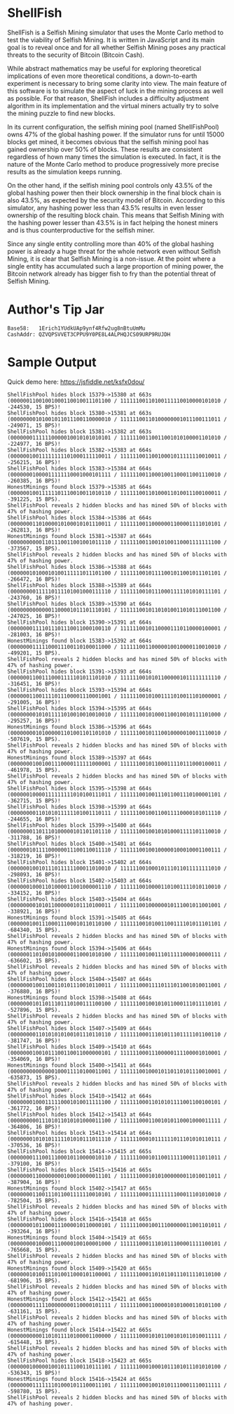 # ShellFish
ShellFish is a Selfish Mining simulator that uses the Monte Carlo method to test
the viability of Selfish Mining. It is written in JavaScript and its main goal
is to reveal once and for all whether Selfish Mining poses any practical threats
to the security of Bitcoin (Bitcoin Cash).

While abstract mathematics may be useful for exploring theoretical implications
of even more theoretical conditions, a down-to-earth experiment is necessary to
bring some clarity into view. The main feature of this software is to simulate
the aspect of luck in the mining process as well as possible. For that reason,
ShellFish includes a difficulty adjustment algorithm in its implementation and
the virtual miners actually try to solve the mining puzzle to find new blocks.

In its current configuration, the selfish mining pool (named ShellFishPool) owns
47% of the global hashing power. If the simulator runs for until 15000 blocks
get mined, it becomes obvious that the selfish mining pool has gained ownership
over 50% of blocks. These results are consistent regardless of hown many times
the simulation is executed. In fact, it is the nature of the Monte Carlo method
to produce progressively more precise results as the simulation keeps running.

On the other hand, if the selfish mining pool controls only 43.5% of the global
hashing power then their block ownership in the final block chain is also 43.5%,
as expected by the security model of Bitcoin. According to this simulator, any
hashing power less than 43.5% results in even lesser ownership of the resulting
block chain. This means that Selfish Mining with the hashing power lesser than
43.5% is in fact helping the honest miners and is thus counterproductive for the
selfish miner.

Since any single entity controlling more than 40% of the global hashing power is
already a huge threat for the whole network even without Selfish Mining, it is
clear that Selfish Mining is a non-issue. At the point where a single entity has
accumulated such a large proportion of mining power, the Bitcoin network already
has bigger fish to fry than the potential threat of Selfish Mining.


# Author's Tip Jar
```
Base58:   1Erich1YUdkUAp9ynf4Rfw2ug8nBtuUmMu
CashAddr: QZVQPSVVET3CPPU9Y0PE8L4ALPHQJCS09URP9RUJDH
```

# Sample Output
Quick demo here: https://jsfiddle.net/ksfx0dou/

```
ShellFishPool hides block 15379->15380 at 663s (00000011001001000110010011101100 / 11111100110100111110010000101010 / -244530, 15 BPS)!
ShellFishPool hides block 15380->15381 at 663s (00000000101001011011100110000010 / 11111100110100000001011100111011 / -249071, 15 BPS)!
ShellFishPool hides block 15381->15382 at 663s (00000001111110000010010101010101 / 11111100110011001010100001101010 / -224977, 16 BPS)!
ShellFishPool hides block 15382->15383 at 664s (00000010011111111101000111110011 / 11111100110010001011111110010011 / -256215, 16 BPS)!
ShellFishPool hides block 15383->15384 at 664s (00000001000011111110001000101111 / 11111100110001001100011001110010 / -260385, 16 BPS)!
HonestMinings found block 15379->15385 at 664s (00000010011111101110010011010110 / 11111100110100011010011100100011 / -391225, 15 BPS).
ShellFishPool reveals 2 hidden blocks and has mined 50% of blocks with 47% of hashing power.
ShellFishPool hides block 15384->15386 at 664s (00000001101000010100010101110011 / 11111100110000001100001111010101 / -262813, 16 BPS)!
HonestMinings found block 15381->15387 at 664s (00000000001101110011001001011110 / 11111100110010100110001111111100 / -373567, 15 BPS).
ShellFishPool reveals 2 hidden blocks and has mined 50% of blocks with 47% of hashing power.
ShellFishPool hides block 15386->15388 at 664s (00000010100010100111111011101100 / 11111100101111001011001011101101 / -266472, 16 BPS)!
ShellFishPool hides block 15388->15389 at 664s (00000000111110111101001000111110 / 11111100101110001111101010111101 / -243760, 16 BPS)!
ShellFishPool hides block 15389->15390 at 664s (00000000000001100001011101110101 / 11111100101101010011010111001100 / -247025, 16 BPS)!
ShellFishPool hides block 15390->15391 at 664s (00000001111011101110011000100110 / 11111100101100001110110000100001 / -281003, 16 BPS)!
HonestMinings found block 15383->15392 at 664s (00000001111100011100110100011000 / 11111100110000010010000110010010 / -499201, 15 BPS).
ShellFishPool reveals 2 hidden blocks and has mined 50% of blocks with 47% of hashing power.
ShellFishPool hides block 15391->15393 at 664s (00000011001110001111101011101010 / 11111100101011000001011111111110 / -316451, 16 BPS)!
ShellFishPool hides block 15393->15394 at 664s (00000011001111011100001110001001 / 11111100101001111010011101000001 / -291005, 16 BPS)!
ShellFishPool hides block 15394->15395 at 664s (00000000101011111010010010010010 / 11111100101000110010010111101000 / -295257, 16 BPS)!
HonestMinings found block 15386->15396 at 664s (00000000101000001101001101101010 / 11111100101110010000010011110010 / -507619, 15 BPS).
ShellFishPool reveals 2 hidden blocks and has mined 50% of blocks with 47% of hashing power.
HonestMinings found block 15389->15397 at 664s (00000001001001110000111111000001 / 11111100101100011110111000100011 / -461978, 15 BPS).
ShellFishPool reveals 2 hidden blocks and has mined 50% of blocks with 47% of hashing power.
ShellFishPool hides block 15395->15398 at 664s (00000010000111111111010100111011 / 11111100100111011001110100001101 / -362715, 15 BPS)!
ShellFishPool hides block 15398->15399 at 664s (00000000110101011111101001110111 / 11111100100110011110000101011110 / -244655, 16 BPS)!
ShellFishPool hides block 15399->15400 at 664s (00000001101110100000101101101110 / 11111100100101010001111101110010 / -311788, 16 BPS)!
ShellFishPool hides block 15400->15401 at 664s (00000010111100000011100110011110 / 11111100100100000100010001100111 / -318219, 16 BPS)!
ShellFishPool hides block 15401->15402 at 664s (00000010010111011111100011010010 / 11111100100010111011011111111010 / -298093, 16 BPS)!
ShellFishPool hides block 15402->15403 at 664s (00000010001101000011001000001110 / 11111100100001101001111010110010 / -334152, 16 BPS)!
ShellFishPool hides block 15403->15404 at 664s (00000000101011000000101110100011 / 11111100100000010111001011001001 / -338921, 16 BPS)!
HonestMinings found block 15391->15405 at 664s (00000010011100011100010110110100 / 11111100101001100111101011101101 / -684340, 15 BPS).
ShellFishPool reveals 2 hidden blocks and has mined 50% of blocks with 47% of hashing power.
HonestMinings found block 15394->15406 at 664s (00000011010010100000110001010100 / 11111100100111011111000010000111 / -636602, 15 BPS).
ShellFishPool reveals 2 hidden blocks and has mined 50% of blocks with 47% of hashing power.
ShellFishPool hides block 15404->15407 at 664s (00000001001100110101110010110011 / 11111100011110111011001010011001 / -376880, 16 BPS)!
HonestMinings found block 15398->15408 at 664s (00000001011011101110100111100100 / 11111100100101011000111011110101 / -527896, 15 BPS).
ShellFishPool reveals 2 hidden blocks and has mined 50% of blocks with 47% of hashing power.
ShellFishPool hides block 15407->15409 at 664s (00000000110101010100101110110110 / 11111100011101011101111101100110 / -381747, 16 BPS)!
ShellFishPool hides block 15409->15410 at 664s (00000001001011100110011000000101 / 11111100011100000111100001010001 / -354069, 16 BPS)!
HonestMinings found block 15400->15411 at 664s (00000000000000100011110100011001 / 11111100100010110110101110010001 / -635873, 15 BPS).
ShellFishPool reveals 2 hidden blocks and has mined 50% of blocks with 47% of hashing power.
ShellFishPool hides block 15410->15412 at 664s (00000001000111110001010011111100 / 11111100011010101111001100100101 / -361772, 16 BPS)!
ShellFishPool hides block 15412->15413 at 664s (00000000011101011010101000011100 / 11111100011001010110001000011111 / -364806, 16 BPS)!
ShellFishPool hides block 15413->15414 at 664s (00000001010101111101010111011110 / 11111100010111111011101010110111 / -370536, 16 BPS)!
ShellFishPool hides block 15414->15415 at 665s (00000001110011100010110000010110 / 11111100010110011111000111011011 / -379100, 16 BPS)!
ShellFishPool hides block 15415->15416 at 665s (00000001100000000100010000011101 / 11111100010101000000011010011011 / -387904, 16 BPS)!
HonestMinings found block 15402->15417 at 665s (00000001100111011001111110010101 / 11111100011111111100011101010010 / -782504, 15 BPS).
ShellFishPool reveals 2 hidden blocks and has mined 50% of blocks with 47% of hashing power.
ShellFishPool hides block 15416->15418 at 665s (00000001011000111000010110000101 / 11111100010011100000011001101011 / -393264, 16 BPS)!
HonestMinings found block 15404->15419 at 665s (00000000100001110000100100001000 / 11111100011101011100001111100101 / -765668, 15 BPS).
ShellFishPool reveals 2 hidden blocks and has mined 50% of blocks with 47% of hashing power.
HonestMinings found block 15409->15420 at 665s (00000010100111010011000101100001 / 11111100011010110111011110110100 / -681906, 15 BPS).
ShellFishPool reveals 2 hidden blocks and has mined 50% of blocks with 47% of hashing power.
HonestMinings found block 15412->15421 at 665s (00000001111100000000110000101111 / 11111100011000010101000110101100 / -631161, 15 BPS).
ShellFishPool reveals 2 hidden blocks and has mined 50% of blocks with 47% of hashing power.
HonestMinings found block 15414->15422 at 665s (00000000001101011110100001100000 / 11111100010101100101011010011111 / -615448, 15 BPS).
ShellFishPool reveals 2 hidden blocks and has mined 50% of blocks with 47% of hashing power.
ShellFishPool hides block 15418->15423 at 665s (00000010000010010111100110111101 / 11111100010001011101011101010100 / -536343, 15 BPS)!
HonestMinings found block 15416->15424 at 665s (00000001111111010001011100011101 / 11111100010010101110001110011111 / -598780, 15 BPS).
ShellFishPool reveals 2 hidden blocks and has mined 50% of blocks with 47% of hashing power.
```

